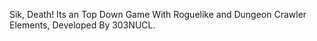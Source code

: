 Sik, Death! Its an Top Down Game With Roguelike and Dungeon Crawler Elements, Developed By 303NUCL.
